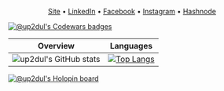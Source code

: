 <p align="center">
  <a href="https://up2dul.com" target="blank">Site</a> •
  <a href="https://linkedin.com/in/abdulmalikk" target="blank">LinkedIn</a> •
  <a href="https://fb.com/up2dul" target="blank">Facebook</a> •
  <a href="https://instagram.com/unrspgt" target="blank">Instagram</a> •
  <a href="https://hashnode.com/@up2dul" target="blank">Hashnode</a>
</p>

[![@up2dul's Codewars badges](https://www.codewars.com/users/up2dul/badges/large)](https://www.codewars.com/users/up2dul)

| Overview | Languages |
| --- | --- |
|![up2dul's GitHub stats](https://github-readme-stats.vercel.app/api?username=up2dul&count_private=true&show_icons=true&theme=react)|[![Top Langs](https://github-readme-stats.vercel.app/api/top-langs/?username=up2dul&layout=compact&theme=react)](https://github.com/anuraghazra/github-readme-stats)|

[![@up2dul's Holopin board](https://holopin.me/up2dul)](https://holopin.io/@up2dul)
